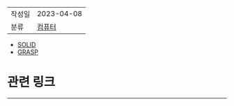 |               |                       |
|:--------------|:----------------------|
|  작성일          |           2023-04-08  |
|    분류         |          [컴퓨터](../%EC%BB%B4%ED%93%A8%ED%84%B0.md)             |  

- [SOLID](SOLID.md)
- [GRASP](GRASP.md)

# 관련 링크
---